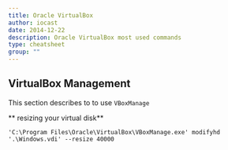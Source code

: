 ```yaml
---
title: Oracle VirtualBox
author: iocast
date: 2014-12-22
description: Oracle VirtualBox most used commands
type: cheatsheet
group: ""
---
```




## VirtualBox Management

This section describes to to use `VBoxManage`

** resizing your virtual disk**

	'C:\Program Files\Oracle\VirtualBox\VBoxManage.exe' modifyhd '.\Windows.vdi' --resize 40000
